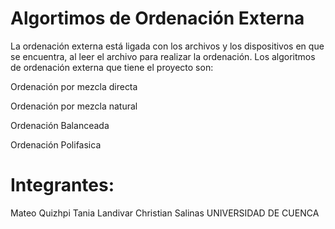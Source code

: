 # Algortimos de Ordenación Externa
La ordenación externa está ligada con los archivos y los dispositivos en que se encuentra, al leer el archivo para realizar la ordenación.
Los algoritmos de ordenación externa que tiene el proyecto son:


Ordenación por mezcla directa


Ordenación por mezcla natural


Ordenación Balanceada


Ordenación Polifasica
# Integrantes:
Mateo Quizhpi
Tania Landivar
Christian Salinas
UNIVERSIDAD DE CUENCA
